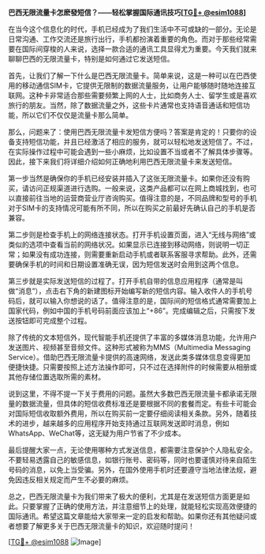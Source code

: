 **巴西无限流量卡怎麽發短信？——轻松掌握国际通讯技巧[[TG💪+ @esim1088](https://t.me/s/esim1088)]**

在当今这个信息化的时代，手机已经成为了我们生活中不可或缺的一部分。无论是日常沟通、工作交流还是旅行出行，手机都扮演着重要的角色。而对于那些经常需要在国际间穿梭的人来说，选择一款合适的通讯工具显得尤为重要。今天我们就来聊聊巴西的无限流量卡，特别是如何通过它发送短信。

首先，让我们了解一下什么是巴西无限流量卡。简单来说，这是一种可以在巴西使用的移动通信SIM卡，它提供无限制的数据流量服务，让用户能够随时随地连接互联网。这种卡非常适合那些需要频繁上网的人士，比如商务人士、留学生或是喜欢旅行的朋友。当然，除了数据流量之外，这些卡片通常也支持语音通话和短信功能，所以它们不仅仅是流量卡那么简单。

那么，问题来了：使用巴西无限流量卡发短信方便吗？答案是肯定的！只要你的设备支持短信功能，并且已经激活了相应的服务，就可以轻松地发送短信了。不过，在实际操作过程中可能会遇到一些小麻烦，比如设置不当或者不了解具体步骤等。因此，接下来我们将详细介绍如何正确地利用巴西无限流量卡来发送短信。

第一步当然是确保你的手机已经安装并插入了这张无限流量卡。如果你还没有购买，请访问正规渠道进行选购。一般来说，这类产品都可以在网上商城找到，也可以直接前往当地的运营商营业厅咨询购买。值得注意的是，不同品牌和型号的手机对于SIM卡的支持情况可能有所不同，所以在购买之前最好先确认自己的手机是否兼容。

第二步则是检查手机上的网络连接状态。打开手机设置页面，进入“无线与网络”或类似的选项中查看当前的网络状况。如果显示已连接到移动网络，则说明一切正常；如果没有成功连接，则需要重新启动手机或者联系客服寻求帮助。此外，还需要确保手机的时间和日期设置准确无误，因为短信发送时会用到这两个信息。

第三步就是实际发送短信的过程了。打开手机自带的信息应用程序（通常是叫做“消息”），点击右下角的新建图标开始编写新的短信内容。输入收件人的手机号码后，就可以输入你想说的话了。值得注意的是，国际间的短信格式通常需要加上国家代码，例如中国的手机号码前面应该加上“+86”。完成编辑之后，只需按下发送按钮即可完成整个过程。

除了传统的文本短信外，现代智能手机还提供了丰富的多媒体消息功能，允许用户发送图片、视频甚至音频文件。这种形式被称为MMS（Multimedia Messaging Service）。借助巴西无限流量卡提供的高速网络，发送此类多媒体信息变得更加便捷快捷。只需要按照上述方法操作即可，只不过在选择附件的时候需要从相册或其他存储位置选取所需的素材。

说到这里，不得不提一下关于费用的问题。虽然大多数巴西无限流量卡都承诺无限量的数据流量，但具体的短信收费标准还是要根据不同的套餐而定。有些卡可能会对国际短信收取额外费用，所以在购买前一定要仔细阅读相关条款。另外，随着技术的进步，越来越多的应用程序开始支持通过互联网发送即时消息，例如WhatsApp、WeChat等，这无疑为用户节省了不少成本。

最后提醒大家一点，无论使用哪种方式发送信息，都需要注意保护个人隐私安全。不要轻易透露自己的敏感信息，如银行账号、密码等，同时也要谨慎对待来自陌生号码的消息，以免上当受骗。另外，在国外使用手机时还要遵守当地法律法规，避免因违反相关规定而产生不必要的麻烦。

总之，巴西无限流量卡为我们带来了极大的便利，尤其是在发送短信方面更是如此。只要掌握了正确的使用方法，并注意细节上的处理，就能轻松实现高效便捷的国际通讯。希望这篇文章能给大家带来一定的启发和帮助。如果你还有其他疑问或者想要了解更多关于巴西无限流量卡的知识，欢迎随时提问！

[[TG💪+ @esim1088](https://t.me/s/esim1088) ![Image](https://i.postimg.cc/4NQfJmqS/Snipaste-2025-05-13-00-14-12.png)]
